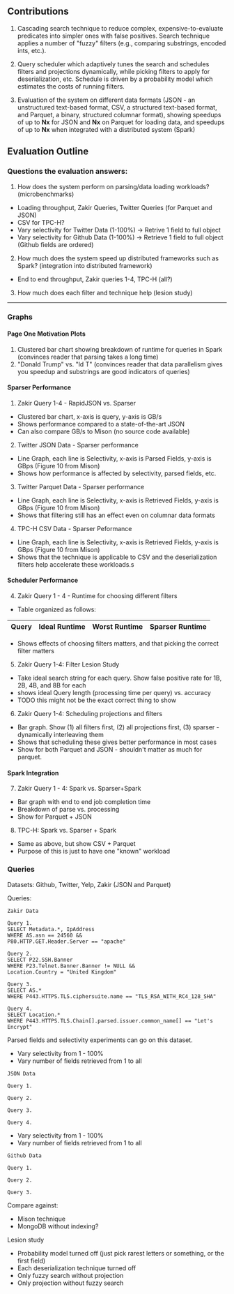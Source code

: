 ## Contributions

1. Cascading search technique to reduce complex, expensive-to-evaluate predicates into simpler ones with false positives. Search technique applies a number of "fuzzy" filters (e.g., comparing substrings, encoded ints, etc.).

2. Query scheduler which adaptively tunes the search and schedules filters and projections dynamically, while picking filters to apply for deserialization, etc. Schedule is driven by a probability model which estimates the costs of running filters.

3. Evaluation of the system on different data formats (JSON - an unstructured text-based format, CSV, a structured text-based format, and Parquet, a binary, structured columnar format), showing speedups of up to **Nx** for JSON and **Nx** on Parquet for loading data, and speedups of up to **Nx** when integrated with a distributed system (Spark)


## Evaluation Outline

### Questions the evaluation answers:

1. How does the system perform on parsing/data loading workloads? (microbenchmarks)

* Loading throughput, Zakir Queries, Twitter Queries (for Parquet and JSON)
* CSV for TPC-H?
* Vary selectivity for Twitter Data (1-100%) -> Retrive 1 field to full object
* Vary selectivity for Github Data (1-100%) -> Retrieve 1 field to full object (Github fields are ordered)

2. How much does the system speed up distributed frameworks such as Spark? (integration into distributed framework)

* End to end throughput, Zakir queries 1-4, TPC-H (all?) 

3. How much does each filter and technique help (lesion study)

---

### Graphs

#### Page One Motivation Plots

1. Clustered bar chart showing breakdown of runtime for queries in Spark (convinces reader that parsing takes a long time)
2. "Donald Trump" vs. "ld T" (convinces reader that data parallelism gives you speedup and substrings are good indicators of queries)

#### Sparser Performance

1. Zakir Query 1-4 - RapidJSON vs. Sparser

 * Clustered bar chart, x-axis is query, y-axis is GB/s
 * Shows performance compared to a state-of-the-art JSON
 * Can also compare GB/s to Mison (no source code available)

2. Twitter JSON Data - Sparser performance

 * Line Graph, each line is Selectivity, x-axis is Parsed Fields, y-axis is GBps (Figure 10 from Mison)
 * Shows how performance is affected by selectivity, parsed fields, etc.

3. Twitter Parquet Data - Sparser performance

 * Line Graph, each line is Selectivity, x-axis is Retrieved Fields, y-axis is GBps (Figure 10 from Mison)
 * Shows that filtering still has an effect even on columnar data formats

4. TPC-H CSV Data - Sparser Peformance

 * Line Graph, each line is Selectivity, x-axis is Retrieved Fields, y-axis is GBps (Figure 10 from Mison)
 * Shows that the technique is applicable to CSV and the deserialization filters help accelerate these workloads.s

#### Scheduler Performance

4. Zakir Query 1 - 4 - Runtime for choosing different filters

 * Table organized as follows:

 | Query | Ideal Runtime | Worst Runtime | Sparser Runtime |
 | --- | --- | --- | --- |

 *  Shows effects of choosing filters matters, and that picking the correct filter matters

 5. Zakir Query 1-4: Filter Lesion Study

 * Take ideal search string for each query. Show false positive rate for 1B, 2B, 4B, and 8B for each
 * shows ideal Query length (processing time per query) vs. accuracy
 * TODO this might not be the exact correct thing to show

 6. Zakir Query 1-4: Scheduling projections and filters

 * Bar graph. Show (1) all filters first, (2) all projections first, (3) sparser - dynamically interleaving them
 * Shows that scheduling these gives better performance in most cases
 * Show for both Parquet and JSON - shouldn't matter as much for parquet.

#### Spark Integration

7. Zakir Query 1 - 4: Spark vs. Sparser+Spark

* Bar graph with end to end job completion time
* Breakdown of parse vs. processing
* Show for Parquet + JSON

8. TPC-H: Spark vs. Sparser + Spark

* Same as above, but show CSV + Parquet
* Purpose of this is just to have one "known" workload

### Queries

Datasets: Github, Twitter, Yelp, Zakir (JSON and Parquet)

Queries:

```
Zakir Data

Query 1.
SELECT Metadata.*, IpAddress 
WHERE AS.asn == 24560 &&
P80.HTTP.GET.Header.Server == "apache"

Query 2.
SELECT P22.SSH.Banner
WHERE P23.Telnet.Banner.Banner != NULL &&
Location.Country = "United Kingdom"

Query 3.
SELECT AS.*
WHERE P443.HTTPS.TLS.ciphersuite.name == "TLS_RSA_WITH_RC4_128_SHA"

Query 4.
SELECT Location.*
WHERE P443.HTTPS.TLS.Chain[].parsed.issuer.common_name[] == "Let's Encrypt"
```

Parsed fields and selectivity experiments can go on this dataset.
* Vary selectivity from 1 - 100%
* Vary number of fields retrieved from 1 to all
```
JSON Data

Query 1.

Query 2.

Query 3.

Query 4.
```

* Vary selectivity from 1 - 100%
* Vary number of fields retrieved from 1 to all
```
Github Data

Query 1.

Query 2.

Query 3.
```

Compare against:

* Mison technique
* MongoDB without indexing?

Lesion study

* Probability model turned off (just pick rarest letters or something, or the first field)
* Each deserialization technique turned off
* Only fuzzy search without projection
* Only projection without fuzzy search
